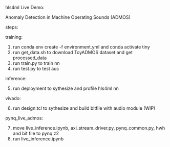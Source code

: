 hls4ml Live Demo:

Anomaly Detection in Machine Operating Sounds (ADMOS)


steps:

training:

1. run conda env create -f environment.yml and conda activate tiny
2. run get_data.sh to download ToyADMOS dataset and get processed_data
3. run train.py to train nn
4. run test.py to test auc

inference:

5. run deployment to sythesize and profile hls4ml nn

vivado:

6. run design.tcl to sythesize and build bitfile with audio module (WIP)

pynq_live_admos:

7. move live_inference.ipynb, axi_stream_driver.py, pynq_common.py, hwh and bit file to pynq z2
8. run live_inference.ipynb

